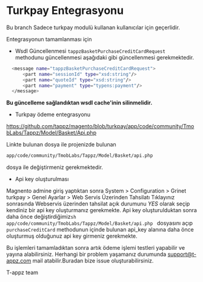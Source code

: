 # Turkpay Entegrasyonu

Bu branch Sadece turkpay modulü kullanan kullanıcılar için geçerlidir.

Entegrasyonun tamamlanması için  
  - Wsdl Güncellenmesi 
  ``` tappzBasketPurchaseCreditCardRequest  ``` methodunu güncellenmesi aşağıdaki gibi güncellenmesi gerekmektedir.
  ```sh
    <message name="tappzBasketPurchaseCreditCardRequest">
        <part name="sessionId" type="xsd:string"/>
        <part name="quoteId" type="xsd:string"/>
        <part name="payment" type="typens:payment"/>
    </message> 
  ```
  
  **Bu güncelleme sağlandıktan   wsdl  cache'inin silinmelidir.** 
  - Turkpay ödeme entegrasyonu 

  
  https://github.com/tappz/magento/blob/turkpay/app/code/community/TmobLabs/Tappz/Model/Basket/Api.php
  
  Linkte bulunan dosya  ile projenizde bulunan 
  ```sh
  app/code/community/TmobLabs/Tappz/Model/Basket/api.php 
  ```
  dosya ile değiştirmeniz gerekmektedir.
  
  - Api key oluşturulması 

Magnento admine giriş yaptıktan sonra 
 System > Configuration > Grinet turkpay > Genel Ayarlar > Web Servis Üzerinden Tahsilatı
Tıklayınız sonrasında 
 Webservis üzerinden tahsilat açık durumunu *YES* olarak seçip kendiniz bir api key oluşturmanız gerekmekte.
 Api key oluşturulduktan sonra daha önce değiştirdiğimiz```sh app/code/community/TmobLabs/Tappz/Model/Basket/api.php ```
  dosyasını açıp  ``` purchaseCreditCard ``` methodunun içinde bulunan api_key alanına daha önce oluşturmuş olduğunuz api key girmeniz gerekmekte.
  
  Bu işlemleri tamamladıktan sonra artık ödeme işlemi testleri yapabilir ve yayına alabilirsiniz.
  Herhangi bir problem yaşamanız durumunda support@t-appz.com mail atabilir.Buradan bize issue oluşturabilirsiniz.
  
  T-appz team 




  


